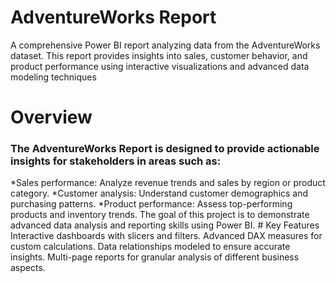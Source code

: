 # AdventureWorks Report 
A comprehensive Power BI report analyzing data from the AdventureWorks dataset. This report provides insights into sales, customer behavior, and product performance using interactive visualizations and advanced data modeling techniques
# Overview
<h3>The AdventureWorks Report is designed to provide actionable insights for stakeholders in areas such as:</h3>
*Sales performance: Analyze revenue trends and sales by region or product category.
*Customer analysis: Understand customer demographics and purchasing patterns.
*Product performance: Assess top-performing products and inventory trends.
The goal of this project is to demonstrate advanced data analysis and reporting skills using Power BI.
# Key Features
Interactive dashboards with slicers and filters.
Advanced DAX measures for custom calculations.
Data relationships modeled to ensure accurate insights.
Multi-page reports for granular analysis of different business aspects.


